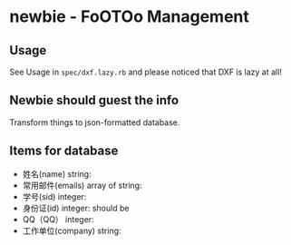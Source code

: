 # newbie - FoOTOo Management

## Usage

See Usage in `spec/dxf.lazy.rb` and please noticed that DXF is lazy at all!

## Newbie should guest the info

Transform things to json-formatted database.



## Items for database

+ 姓名(name) string:
+ 常用邮件(emails) array of string:
+ 学号(sid) integer:
+ 身份证(id) integer: should be
+ QQ（QQ） integer:
+ 工作单位(company) string:

